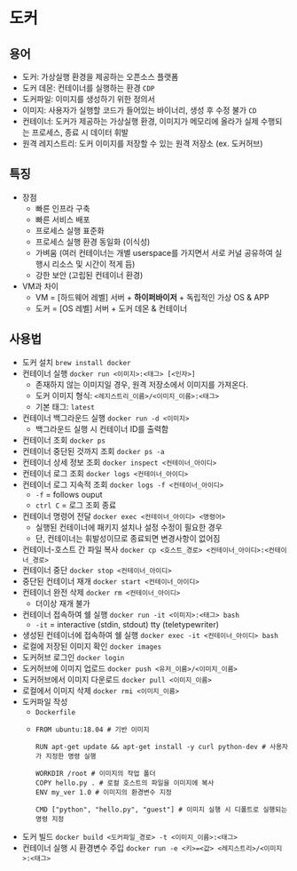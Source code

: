 # 도커

## 용어
- 도커: 가상실행 환경을 제공하는 오픈소스 플랫폼
- 도커 데몬: 컨테이너를 실행하는 환경 `CDP`
- 도커파일: 이미지를 생성하기 위한 정의서
- 이미지: 사용자가 실행할 코드가 들어있는 바이너리, 생성 후 수정 불가 `CD`
- 컨테이너: 도커가 제공하는 가상실행 환경, 이미지가 메모리에 올라가 실제 수행되는 프로세스, 종료 시 데이터 휘발
- 원격 레지스트리: 도커 이미지를 저장할 수 있는 원격 저장소 (ex. 도커허브)

## 특징
- 장점
    * 빠른 인프라 구축
    * 빠른 서비스 배포
    * 프로세스 실행 표준화
    * 프로세스 실행 환경 동일화 (이식성)
    * 가벼움 (여러 컨테이너는 개별 userspace를 가지면서 서로 커널 공유하여 실행시 리소스 및 시간이 적게 듬)
    * 강한 보안 (고립된 컨테이너 환경)
- VM과 차이
    * VM = [하드웨어 레벨] 서버 + **하이퍼바이저** + 독립적인 가상 OS & APP
    * 도커 = [OS 레벨] 서버 + 도커 데몬 & 컨테이너

## 사용법
- 도커 설치 `brew install docker`
- 컨테이너 실행 `docker run <이미지>:<태그> [<인자>]`
    * 존재하지 않는 이미지일 경우, 원격 저장소에서 이미지를 가져온다.
    * 도커 이미지 형식: `<레지스트리_이름>/<이미지_이름>:<태그>`
    * 기본 태그: `latest`
- 컨테이너 백그라운드 실행 `docker run -d <이미지>`
    * 백그라운드 실행 시 컨테이너 ID를 출력함
- 컨테이너 조회 `docker ps`
- 컨테이너 중단된 것까지 조회 `docker ps -a`
- 컨테이너 상세 정보 조회 `docker inspect <컨테이너_아이디>`
- 컨테이너 로그 조회 `docker logs <컨테이너_아이디>`
- 컨테이너 로그 지속적 조회 `docker logs -f <컨테이너_아이디>`
    * `-f` = follows ouput
    * `ctrl C` = 로그 조회 종료
- 컨테이너 명령어 전달 `docker exec <컨테이너_아이디> <명령어>`
    * 실행된 컨테이너에 패키지 설치나 설정 수정이 필요한 경우
    * 단, 컨테이너는 휘발성이므로 종료되면 변경사항이 없어짐
- 컨테이너-호스트 간 파일 복사 `docker cp <호스트_경로> <컨테이너_아이디>:<컨테이너_경로>`
- 컨테이너 중단 `docker stop <컨테이너_아이디>`
- 중단된 컨테이너 재개 `docker start <컨테이너_아이디>`
- 컨테이너 완전 삭제 `docker rm <컨테이너_아이디>`
    * 더이상 재개 불가
- 컨테이너 접속하여 쉘 실행 `docker run -it <이미지>:<태그> bash`
    * `-it` = interactive (stdin, stdout) tty (teletypewriter)
- 생성된 컨테이너에 접속하여 쉘 실행 `docker exec -it <컨테이너_아이디> bash`
- 로컬에 저장된 이미지 확인 `docker images`
- 도커허브 로그인 `docker login`
- 도커허브에 이미지 업로드 `docker push <유저_이름>/<이미지_이름>`
- 도커허브에서 이미지 다운로드 `docker pull <이미지_이름>`
- 로컬에서 이미지 삭제 `docker rmi <이미지_이름>`
- 도커파일 작성
    * `Dockerfile`
    * ```t
      FROM ubuntu:18.04 # 기반 이미지

      RUN apt-get update && apt-get install -y curl python-dev # 사용자가 지정한 명령 실행

      WORKDIR /root # 이미지의 작업 폴더
      COPY hello.py . # 로컬 호스트의 파일을 이미지에 복사
      ENV my_ver 1.0 # 이미지의 환경변수 지정

      CMD ["python", "hello.py", "guest"] # 이미지 실행 시 디폴트로 실행되는 명령 지정
      ```
- 도커 빌드 `docker build <도커파일_경로> -t <이미지_이름>:<태그>`
- 컨테이너 실행 시 환경변수 주입 `docker run -e <키>=<값> <레지스트리>/<이미지>:<태그>`